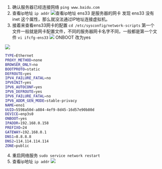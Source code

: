 1. 确认服务器已经连接网络
  `ping www.baidu.com`
2. 查看ip地址
  `ip addr`
  ![查看ip地址](https://ws1.sinaimg.cn/large/006tNbRwgy1fxa0em8k9xj30wi0qe0x3.jpg)
  ens33 是服务器的网卡
  发现 ens33 没有 inet 这个属性，那么就没法通过IP地址连接虚拟机。
3. 接着来查看ens33网卡的配置
  `cd /etc/sysconfig/network-scripts`
  第一个文件一般就是网卡配置文件，不同的服务器网卡名字不同，一般都是第一个文件
  `vi ifcfg-ens33`
  ![](https://ws4.sinaimg.cn/large/006tNbRwgy1fxgr7vbcg4j30hw0i3q3u.jpg)
  ONBOOT 改为yes

![](https://ws4.sinaimg.cn/large/006tNbRwgy1fxgr8amfdsj30hz0ipq3m.jpg)

```bash
TYPE=Ethernet
PROXY_METHOD=none
BROWSER_ONLY=no
BOOTPROTO=static
DEFROUTE=yes
IPV4_FAILURE_FATAL=no
IPV6INIT=yes
IPV6_AUTOCONF=yes
IPV6_DEFROUTE=yes
IPV6_FAILURE_FATAL=no
IPV6_ADDR_GEN_MODE=stable-privacy
NAME=eno1
UUID=5598a50d-a884-4ef9-8d45-16d57e90b80d
DEVICE=enp3s0
ONBOOT=yes
IPADDR=192.168.0.158
PREFIXO=24
GATEWAY=192.168.0.1
DNS1=8.8.8.8
DNS2=114.114.114.114
ZONE=public
```

4. 重启网络服务
`sudo service network restart `
5. 查看ip地址
`ip addr`
![](https://ws1.sinaimg.cn/large/006tNbRwgy1fxgr9sglbwj30kv07h75q.jpg)